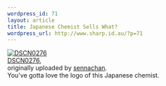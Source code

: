 ```yaml
--- 
wordpress_id: 71
layout: article
title: Japanese Chemist Sells What?
wordpress_url: http://www.sharp.id.au/?p=71
---
```

<div class="flickr-frame">
	<a href="http://www.flickr.com/photos/sennachan/27245666/" title="photo sharing"><img src="http://photos21.flickr.com/27245666_77e9881053_t.jpg" class="flickr-photo" alt="DSCN0276" /></a><br />
	<span class="flickr-caption">
		<a href="http://www.flickr.com/photos/sennachan/27245666/">DSCN0276</a>,<br /> originally uploaded by <a href="http://www.flickr.com/people/sennachan/">sennachan</a>.
	</span>
</div>
You've gotta love the logo of this Japanese chemist.
<br clear="all" />
